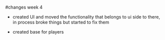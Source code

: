 #changes week 4

- created UI and moved the functionality that belongs to ui side to there, in process broke things but started to fix them

- created base for players
